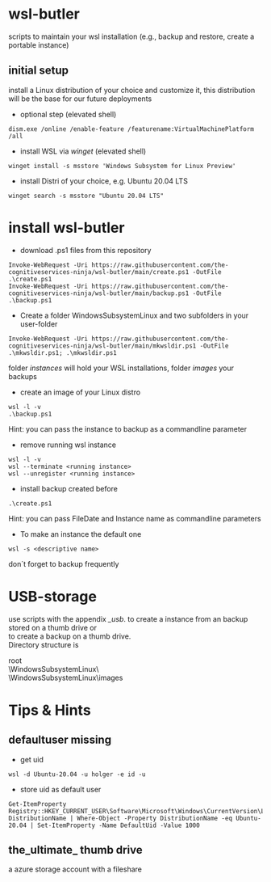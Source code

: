 # wsl-butler
scripts to maintain your wsl installation (e.g., backup and restore, create a portable instance)
## initial setup
install a Linux distribution of your choice and customize it, this distribution will be the base for our future deployments  
* optional step (elevated shell)
```
dism.exe /online /enable-feature /featurename:VirtualMachinePlatform /all
```
* install WSL via *winget*  (elevated shell)
```
winget install -s msstore 'Windows Subsystem for Linux Preview'
```
* install Distri of your choice, e.g. Ubuntu 20.04 LTS
```
winget search -s msstore "Ubuntu 20.04 LTS"
```

# install wsl-butler
* download .ps1 files from this repository
```
Invoke-WebRequest -Uri https://raw.githubusercontent.com/the-cognitiveservices-ninja/wsl-butler/main/create.ps1 -OutFile .\create.ps1
Invoke-WebRequest -Uri https://raw.githubusercontent.com/the-cognitiveservices-ninja/wsl-butler/main/backup.ps1 -OutFile .\backup.ps1
```

* Create a folder WindowsSubsystemLinux and two subfolders in your user-folder
```
Invoke-WebRequest -Uri https://raw.githubusercontent.com/the-cognitiveservices-ninja/wsl-butler/main/mkwsldir.ps1 -OutFile .\mkwsldir.ps1; .\mkwsldir.ps1
```
folder _instances_ will hold your WSL installations, folder _images_ your backups  

* create an image of your Linux distro
```
wsl -l -v
.\backup.ps1
```
Hint: you can pass the instance to backup as a commandline parameter  


* remove running wsl instance
```
wsl -l -v
wsl --terminate <running instance>
wsl --unregister <running instance>
```


* install backup created before
```
.\create.ps1
```
Hint: you can pass FileDate and Instance name as commandline parameters


* To make an instance the default one
```
wsl -s <descriptive name>
```
don´t forget to backup frequently 

# USB-storage
use scripts with the appendix *_usb*.
to create a instance from an backup stored on a thumb drive or  
to create a backup on a thumb drive.  
Directory structure is  

root  
\WindowsSubsystemLinux\  
\WindowsSubsystemLinux\images

# Tips & Hints
## defaultuser missing
* get uid
```
wsl -d Ubuntu-20.04 -u holger -e id -u
```
* store uid as default user
```
Get-ItemProperty Registry::HKEY_CURRENT_USER\Software\Microsoft\Windows\CurrentVersion\Lxss\*\ DistributionName | Where-Object -Property DistributionName -eq Ubuntu-20.04 | Set-ItemProperty -Name DefaultUid -Value 1000
```
## the_ultimate_ thumb drive
a azure storage account with a fileshare



